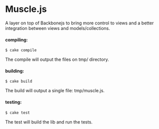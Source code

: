# Muscle.js

A layer on top of Backbonejs to bring more control to views and a better integration between views and models/collections.

#### compiling:
```
$ cake compile
```

The compile will output the files on tmp/ directory.

#### building:
```
$ cake build
```

The build will output a single file: tmp/muscle.js.

#### testing:
```
$ cake test
```

The test will build the lib and run the tests.
